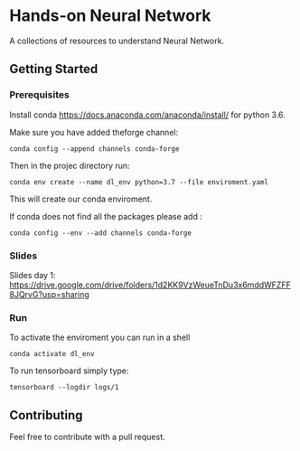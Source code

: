 # Hands-on Neural Network

A collections of resources to understand Neural Network.

## Getting Started

### Prerequisites

Install conda https://docs.anaconda.com/anaconda/install/ for python 3.6.

Make sure you have added theforge channel:

```
conda config --append channels conda-forge
```

Then in the projec directory run:

```
conda env create --name dl_env python=3.7 --file enviroment.yaml
```

This will create our conda enviroment.

If conda does not find all the packages please add :

```
conda config --env --add channels conda-forge
```

### Slides

Slides day 1: https://drive.google.com/drive/folders/1d2KK9VzWeueTnDu3x6mddWFZFF8JQrvG?usp=sharing

### Run
To activate the enviroment you can run in a shell

```
conda activate dl_env
```

To run tensorboard simply type:

```
tensorboard --logdir logs/1
```

## Contributing

Feel free to contribute with a pull request.
